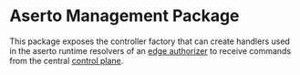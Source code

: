 # Aserto Management Package

This package exposes the controller factory that can create handlers used in the aserto runtime resolvers of an [edge authorizer](https://docs.aserto.com/docs/edge-authorizers/overview) to receive commands from the central [control plane](https://docs.aserto.com/docs/overview/control-plane). 
